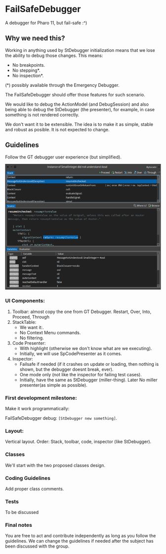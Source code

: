 # FailSafeDebugger

A debugger for Pharo 11, but fail-safe :^)

## Why we need this?

Working in anything used by StDebugger initialization means that we lose the ability to debug those changes.
This means:

- No breakpoints.
- No stepping*.
- No inspection*.

(*) possibly available through the Emergency Debugger.

The FailSafeDebugger should offer those features for such scenario.

We would like to debug the ActionModel (and DebugSession) and also being able to debug the StDebugger (the presenter), for example, in case something is not rendered correctly.

We don't want it to be extensible. The idea is to make it as simple, stable and robust as posible. 
It is not expected to change.

## Guidelines

Follow the GT debugger user experience (but simplified).

<img src="./resources/gt-debugger.png" width="900px">  

### UI Components:

1. Toolbar: almost copy the one from GT Debugger.
   Restart, Over, Into, Proceed, Through
1. StackTable:
   - We want it:.
   - No Context Menu commands.
   - No filtering.
1. Code Presenter:
   - With highlight (otherwise we don't know what are we executing).
   - Initially, we will use SpCodePresenter as it comes.
1. Inspector:
   - Failsafe if needed (if it crashes on update or loading, then nothing is shown, but the debugger doesnt break, ever).
   - One mode only (not like the inspector for failing test cases).
   - Initially, have the same as StDebugger (miller-thing). Later No miller presenter(as simple as possible).

### First development milestone:
Make it work programmatically:

FailSafeDebugger debug: `[StDebugger new something]`.

### Layout:
Vertical layout.
Order: Stack, toolbar, code, inspector (like StDebugger).

### Classes
We'll start with the two proposed classes design.


### Coding Guidelines

Add proper class comments.

### Tests

To be discussed

### Final notes

You are free to act and contribute independently as long as you follow the guidelines.
We can change the guidelines if needed after the subject has been discussed with the group.
